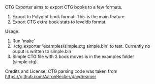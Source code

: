 CTG Exporter aims to export CTG books to a few formats.
  
  1. Export to Polyglot book format. This is the main feature.
  1. Export CTG extra book stats to leveldb format.

Usage:

  1. Run 'make'
  1. ./ctg_exporter 'examples/simple.ctg simple.bin' to test. Currently no ouput is written to simple.bin
  1. Simple CTG file with 3 book moves is in the examples folder (simple.ctg).

Credits and License:
CTG parsing code was taken from https://github.com/AaronBecker/daydreamer
